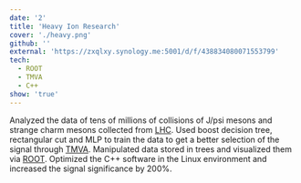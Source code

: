 ```yaml
---
date: '2'
title: 'Heavy Ion Research'
cover: './heavy.png'
github: ''
external: 'https://zxqlxy.synology.me:5001/d/f/438834080071553799'
tech:
  - ROOT
  - TMVA
  - C++
show: 'true'
---
```


Analyzed the data of tens of millions of collisions of J/psi mesons and strange charm mesons collected from [LHC](https://home.cern/science/accelerators/large-hadron-collider). Used boost decision tree, rectangular cut and MLP to train the data to get a better selection of the signal through [TMVA](http://tmva.sourceforge.net/). Manipulated data stored in trees and visualized them via [ROOT](https://root.cern.ch/). Optimized the C++ software in the Linux environment and increased the signal significance by 200%.
